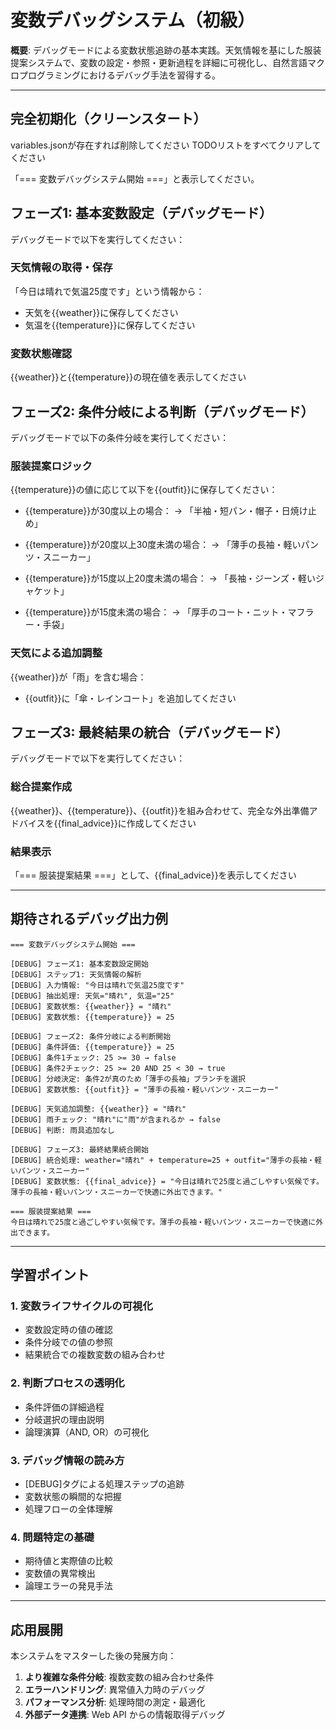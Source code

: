 # 変数デバッグシステム（初級）

**概要**: デバッグモードによる変数状態追跡の基本実践。天気情報を基にした服装提案システムで、変数の設定・参照・更新過程を詳細に可視化し、自然言語マクロプログラミングにおけるデバッグ手法を習得する。

---

## 完全初期化（クリーンスタート）

variables.jsonが存在すれば削除してください
TODOリストをすべてクリアしてください

「=== 変数デバッグシステム開始 ===」と表示してください。

## フェーズ1: 基本変数設定（デバッグモード）

デバッグモードで以下を実行してください：

### 天気情報の取得・保存
「今日は晴れで気温25度です」という情報から：
- 天気を{{weather}}に保存してください
- 気温を{{temperature}}に保存してください

### 変数状態確認
{{weather}}と{{temperature}}の現在値を表示してください

## フェーズ2: 条件分岐による判断（デバッグモード）

デバッグモードで以下の条件分岐を実行してください：

### 服装提案ロジック
{{temperature}}の値に応じて以下を{{outfit}}に保存してください：

- {{temperature}}が30度以上の場合：
  → 「半袖・短パン・帽子・日焼け止め」

- {{temperature}}が20度以上30度未満の場合：
  → 「薄手の長袖・軽いパンツ・スニーカー」

- {{temperature}}が15度以上20度未満の場合：
  → 「長袖・ジーンズ・軽いジャケット」

- {{temperature}}が15度未満の場合：
  → 「厚手のコート・ニット・マフラー・手袋」

### 天気による追加調整
{{weather}}が「雨」を含む場合：
- {{outfit}}に「傘・レインコート」を追加してください

## フェーズ3: 最終結果の統合（デバッグモード）

デバッグモードで以下を実行してください：

### 総合提案作成
{{weather}}、{{temperature}}、{{outfit}}を組み合わせて、完全な外出準備アドバイスを{{final_advice}}に作成してください

### 結果表示
「=== 服装提案結果 ===」として、{{final_advice}}を表示してください

---

## 期待されるデバッグ出力例

```
=== 変数デバッグシステム開始 ===

[DEBUG] フェーズ1: 基本変数設定開始
[DEBUG] ステップ1: 天気情報の解析
[DEBUG] 入力情報: "今日は晴れで気温25度です"
[DEBUG] 抽出処理: 天気="晴れ", 気温="25"
[DEBUG] 変数状態: {{weather}} = "晴れ"
[DEBUG] 変数状態: {{temperature}} = 25

[DEBUG] フェーズ2: 条件分岐による判断開始
[DEBUG] 条件評価: {{temperature}} = 25
[DEBUG] 条件1チェック: 25 >= 30 → false
[DEBUG] 条件2チェック: 25 >= 20 AND 25 < 30 → true
[DEBUG] 分岐決定: 条件2が真のため「薄手の長袖」ブランチを選択
[DEBUG] 変数状態: {{outfit}} = "薄手の長袖・軽いパンツ・スニーカー"

[DEBUG] 天気追加調整: {{weather}} = "晴れ"
[DEBUG] 雨チェック: "晴れ"に"雨"が含まれるか → false
[DEBUG] 判断: 雨具追加なし

[DEBUG] フェーズ3: 最終結果統合開始
[DEBUG] 統合処理: weather="晴れ" + temperature=25 + outfit="薄手の長袖・軽いパンツ・スニーカー"
[DEBUG] 変数状態: {{final_advice}} = "今日は晴れで25度と過ごしやすい気候です。薄手の長袖・軽いパンツ・スニーカーで快適に外出できます。"

=== 服装提案結果 ===
今日は晴れで25度と過ごしやすい気候です。薄手の長袖・軽いパンツ・スニーカーで快適に外出できます。
```

---

## 学習ポイント

### 1. 変数ライフサイクルの可視化
- 変数設定時の値の確認
- 条件分岐での値の参照
- 結果統合での複数変数の組み合わせ

### 2. 判断プロセスの透明化
- 条件評価の詳細過程
- 分岐選択の理由説明
- 論理演算（AND, OR）の可視化

### 3. デバッグ情報の読み方
- [DEBUG]タグによる処理ステップの追跡
- 変数状態の瞬間的な把握
- 処理フローの全体理解

### 4. 問題特定の基礎
- 期待値と実際値の比較
- 変数値の異常検出
- 論理エラーの発見手法

---

## 応用展開

本システムをマスターした後の発展方向：

1. **より複雑な条件分岐**: 複数変数の組み合わせ条件
2. **エラーハンドリング**: 異常値入力時のデバッグ
3. **パフォーマンス分析**: 処理時間の測定・最適化
4. **外部データ連携**: Web API からの情報取得デバッグ